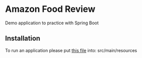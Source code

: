 # Amazon Food Review

Demo application to practice with Spring Boot

## Installation

To run an application please put <a href="https://spring-boot-aws-revievers.s3.eu-central-1.amazonaws.com/Reviews.csv">this file</a> into:
src/main/resources
